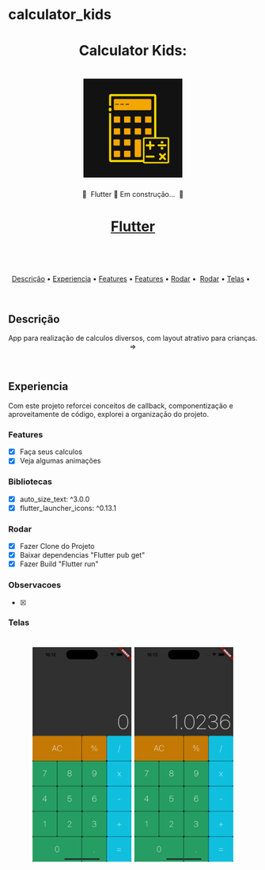 # calculator_kids
<h1 align="center">Calculator Kids: </h1>
<h1 align="center">
<img alt="Acessar" title="#Acessar" src="./assets/calc.png" width="200"/></h1>
<p align="center">🚧  Flutter 🚀 Em construção...  🚧</p>
<h1 align="center">
<a href="https://pub.dev/"> Flutter</a></h1>
<div>    

 
<p align="center">
</h4>
<a href="#Descrição">Descrição</a> •
<a href="#Experiencia">Experiencia</a> •
<a href="#Features">Features</a> •
<a href="#Bibliotecas">Features</a> •
<a href="#Rodar">Rodar</a> • 
<a href="#Observacoes">Rodar</a> •
<a href="#Telas">Telas</a> •  
</p>

 
## Descrição
<p align="center">App para realização de calculos diversos, com layout atrativo para crianças. =>
</p>

 
## Experiencia
Com este projeto reforcei conceitos de callback, componentização e aproveitamente de código, explorei a organização do projeto.
### Features
- [x] Faça seus calculos 
- [x] Veja algumas animações

### Bibliotecas
- [x] auto_size_text: ^3.0.0
- [x] flutter_launcher_icons: ^0.13.1

### Rodar
- [x] Fazer Clone do Projeto
- [x] Baixar dependencias "Flutter pub get"
- [x] Fazer Build "Flutter run"

### Observacoes
- [x] 

### Telas
<h1 align="center">
<img alt="1" title="#1" src="./assets/1.png" width="200"/>
<img alt="2" title="#2" src="./assets/2.png" width="200"/>
</h1>